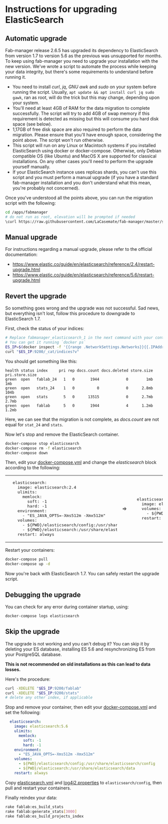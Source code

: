 # Instructions for upgrading ElasticSearch

## Automatic upgrade

Fab-manager release 2.6.5 has upgraded its dependency to ElasticSearch from version 1.7 to version 5.6 as the previous was unsupported for months.
To keep using fab-manager you need to upgrade your installation with the new version.
We've wrote a script to automate the process while keeping your data integrity, but there's some requirements to understand before running it.

- You need to install *curl*, *jq*, *GNU awk* and *sudo* on your system before running the script. 
  Usually, `apt update && apt install curl jq sudo gawk`, ran as root, will do the trick but this may change, depending upon your system.
- You'll need at least 4GB of RAM for the data migration to complete successfully.
  The script will try to add 4GB of swap memory if this requirement is detected as missing but this will consume you hard disk space (see below).
- 1,17GB of free disk space are also required to perform the data migration.
  Please ensure that you'll have enough space, considering the point above. The script won't run otherwise.
- This script will run on any Linux or Macintoch systems if you installed ElasticSearch using docker or docker-compose.
  Otherwise, only Debian compatible OS (like Ubuntu) and MacOS X are supported for classical installations. On any other cases you'll need to perform the upgrade yourself manually.
- If your ElasticSearch instance uses replicas shards, you can't use this script and you must perform a manual upgrade (if you have a standard fab-manager installation and you don't understand what this mean, you're probably not concerned).

Once you've understood all the points above, you can run the migration script with the following:

```bash
cd /apps/fabmanager
# do not run as root, elevation will be prompted if needed
\curl https://raw.githubusercontent.com/LaCasemate/fab-manager/master/scripts/elastic-upgrade.sh | bash
```

## Manual upgrade

For instructions regarding a manual upgrade, please refer to the official documentation:

- https://www.elastic.co/guide/en/elasticsearch/reference/2.4/restart-upgrade.html
- https://www.elastic.co/guide/en/elasticsearch/reference/5.6/restart-upgrade.html

## Revert the upgrade

So something goes wrong and the upgrade was not successful. 
Sad news, but everything isn't lost, follow this procedure to downgrade to ElasticSearch 1.7.

First, check the status of your indices:

```bash
# Replace fabmanager_elasticsearch_1 in the next command with your container's name. 
# You can get it running `docker ps`
ES_IP=$(docker inspect -f '{{range .NetworkSettings.Networks}}{{.IPAddress}}{{end}}' fabmanager_elasticsearch_1)
curl "$ES_IP:9200/_cat/indices?v"
```

You should get something like this:
```
health status index     pri rep docs.count docs.deleted store.size pri.store.size 
green  open   fablab_24   1   0       1944            0        1mb            1mb 
green  open   stats_24    1   0          0            0      2.8mb           104b 
green  open   stats       5   0      13515            0      2.7mb          2.7mb 
green  open   fablab      5   0       1944            4      1.2mb          1.2mb 
```

Here, we can see that the migration is not complete, as *docs.count* are not equal for `stat_24` and `stats`.


Now let's stop and remove the ElasticSearch container.

```bash
docker-compose stop elasticsearch
docker-compose rm -f elasticsearch
docker-compose down
```

Then, edit your [docker-compose.yml](../docker/docker-compose.yml) and change the *elasticsearch* block according to the following: 

<table>
<tr><td>
<pre style="max-width:350px; overflow-y: scroll">
  elasticsearch:
    image: elasticsearch:2.4
    ulimits:
      memlock:
        soft: -1
        hard: -1
    environment:
      - "ES_JAVA_OPTS=-Xms512m -Xmx512m"
    volumes:
      - ${PWD}/elasticsearch/config:/usr/share/elasticsearch/config
      - ${PWD}/elasticsearch:/usr/share/elasticsearch/data
    restart: always
</pre>
</td>
<td>
=>
</td>
<td>
<pre style="max-width:350px; overflow-y: scroll">
  elasticsearch:
    image: elasticsearch:1.7
    volumes:
      - ${PWD}/elasticsearch:/usr/share/elasticsearch/data
    restart: always
</pre>
</td></tr>
</table>

Restart your containers:

```bash
docker-compose pull
docker-compose up -d
```

Now you're back with ElasticSearch 1.7. You can safely restart the upgrade script.

## Debugging the upgrade

You can check for any error during container startup, using:

```bash
docker-compose logs elasticsearch 
```

## Skip the upgrade

The upgrade is not working and you can't debug it?
You can skip it by deleting your ES database, installing ES 5.6 and resynchronizing ES from your PostgreSQL database.

**This is not recommended on old installations as this can lead to data losses.**

Here's the procedure:

```bash
curl -XDELETE "$ES_IP:9200/fablab"
curl -XDELETE "$ES_IP:9200/stats"
# delete any other index, if applicable
```
Stop and remove your container, then edit your [docker-compose.yml](../docker/docker-compose.yml) and set the following:

```yml
  elasticsearch:
    image: elasticsearch:5.6
    ulimits:
      memlock:
        soft: -1
        hard: -1
    environment:
      - "ES_JAVA_OPTS=-Xms512m -Xmx512m"
    volumes:
      - ${PWD}/elasticsearch/config:/usr/share/elasticsearch/config
      - ${PWD}/elasticsearch:/usr/share/elasticsearch/data
    restart: always
```

Copy [elasticsearch.yml](../docker/elasticsearch.yml) and [log4j2.properties](../docker/log4j2.properties) to `elasticsearch/config`, then pull and restart your containers.

Finally reindex your data:
```bash
rake fablab:es_build_stats
rake fablab:generate_stats[3000]
rake fablab:es_build_projects_index
```
